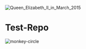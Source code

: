 ![Queen_Elizabeth_II_in_March_2015](https://user-images.githubusercontent.com/45949286/131612187-a9a63f37-40f7-4b63-8774-437944ee87fa.jpg)
# Test-Repo
![monkey-circle](https://user-images.githubusercontent.com/89892885/131612543-a90440ed-5ec7-4906-9285-7e40343eeb21.gif)
